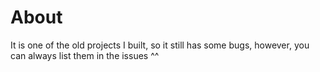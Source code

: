 # About 

It is one of the old projects I built, so it still has some bugs, however, you can always list them in the issues ^^
